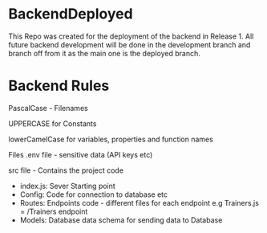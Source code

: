 # BackendDeployed

This Repo was created for the deployment of the backend in Release 1. All future backend development will be done in
the development branch and branch off from it as the main one is the deployed branch. 

# Backend Rules
PascalCase - Filenames

UPPERCASE for Constants

lowerCamelCase for variables, properties and function names

Files
.env file - sensitive data (API keys etc)

src file - Contains the project code
- index.js: Sever Starting point
- Config: Code for connection to database etc
- Routes: Endpoints code - different files for each endpoint e.g Trainers.js = /Trainers endpoint
- Models: Database data schema for sending data to Database
